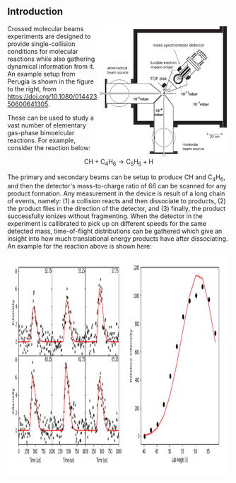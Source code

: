 
## Introduction

<img align="right" width="300" height="300" src="device1.png">

Crossed molecular beams experiments are designed to provide single-collision conditions for molecular reactions while also gathering dynamical information from it. An example setup from Perugia is shown in the figure to the right, from https://doi.org/10.1080/01442350600641305.

These can be used to study a vast number of elementary gas-phase bimoelcular reactions. For example, consider the reaction below:

$$
\textrm{CH} + \textrm{C}_4 \textrm{H}_6 \longrightarrow \textrm{C}_5 \textrm{H}_6 + \textrm{H}
$$

The primary and secondary beams can be setup to produce CH and C$_4$H$_6$, and then the detector's mass-to-charge ratio of 66 can be scanned for any product formation. Any measurement in the device is result of a long chain of events, namely: (1) a collision reacts and then dissociate to products, (2) the product flies in the direction of the detector, and (3) finally, the product successfully ionizes without fragmenting. When the detector in the experiment is callibrated to pick up on different speeds for the same detected mass, time-of-flight distributions can be gathered which give an insight into how much translational energy products have after dissociating. An example for the reaction above is shown here:

<img align="right" width="1000" height="500" src="p518_better.pan.LAB.png">
